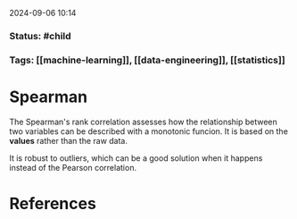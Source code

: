 2024-09-06 10:14

### Status: #child 

### Tags: [[machine-learning]], [[data-engineering]], [[statistics]]

# Spearman

The Spearman's rank correlation assesses how the relationship between two variables can be described with a monotonic funcion. It is based on the **values** rather than the raw data.


It is robust to outliers, which can be a good solution when it happens instead of the Pearson correlation.









# References










